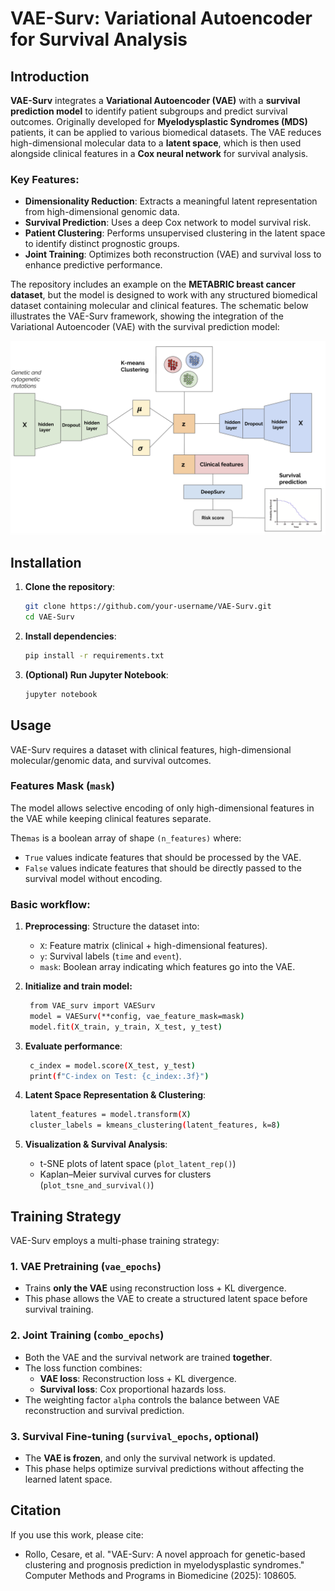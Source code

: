 # VAE-Surv: Variational Autoencoder for Survival Analysis

## Introduction

**VAE-Surv** integrates a **Variational Autoencoder (VAE)** with a **survival prediction model** to identify patient subgroups and predict survival outcomes. Originally developed for **Myelodysplastic Syndromes (MDS)** patients, it can be applied to various biomedical datasets. The VAE reduces high-dimensional molecular data to a **latent space**, which is then used alongside clinical features in a **Cox neural network** for survival analysis.

### Key Features:
- **Dimensionality Reduction**: Extracts a meaningful latent representation from high-dimensional genomic data.
- **Survival Prediction**: Uses a deep Cox network to model survival risk.
- **Patient Clustering**: Performs unsupervised clustering in the latent space to identify distinct prognostic groups.
- **Joint Training**: Optimizes both reconstruction (VAE) and survival loss to enhance predictive performance.

The repository includes an example on the **METABRIC breast cancer dataset**, but the model is designed to work with any structured biomedical dataset containing molecular and clinical features.
The schematic below illustrates the VAE-Surv framework, showing the integration of the Variational Autoencoder (VAE) with the survival prediction model:

![VAE-Surv Framework](docs/VAE_surv_framework.png)


## Installation

1. **Clone the repository**:
   ```bash
   git clone https://github.com/your-username/VAE-Surv.git  
   cd VAE-Surv
   ```
2. **Install dependencies**:
   ```bash
   pip install -r requirements.txt
   ```
3. **(Optional) Run Jupyter Notebook**:
   ```bash
   jupyter notebook
   ```

## Usage

VAE-Surv requires a dataset with clinical features, high-dimensional molecular/genomic data, and survival outcomes.

### Features Mask (`mask`)

The model allows selective encoding of only high-dimensional features in the VAE while keeping clinical features separate.

The`mas` is a boolean array of shape `(n_features)` where:
- `True` values indicate features that should be processed by the VAE.
- `False` values indicate features that should be directly passed to the survival model without encoding.
        
### Basic workflow:
1. **Preprocessing**: Structure the dataset into:
    - `X`: Feature matrix (clinical + high-dimensional features).
    - `y`: Survival labels (`time` and `event`).
    - `mask`: Boolean array indicating which features go into the VAE.

2. **Initialize and train model:**
   ```bash
    from VAE_surv import VAESurv
    model = VAESurv(**config, vae_feature_mask=mask)
    model.fit(X_train, y_train, X_test, y_test)
   ```

3. **Evaluate performance**:
    ```bash
     c_index = model.score(X_test, y_test)
     print(f"C-index on Test: {c_index:.3f}")
    ```
4. **Latent Space Representation & Clustering**:
   ```bash
    latent_features = model.transform(X)
    cluster_labels = kmeans_clustering(latent_features, k=8)
    ```
5. **Visualization & Survival Analysis**:

   - t-SNE plots of latent space (`plot_latent_rep()`)
   - Kaplan–Meier survival curves for clusters (`plot_tsne_and_survival()`)



## Training Strategy

VAE-Surv employs a multi-phase training strategy:

### 1. VAE Pretraining (`vae_epochs`)
- Trains **only the VAE** using reconstruction loss + KL divergence.
- This phase allows the VAE to create a structured latent space before survival training.

### 2. Joint Training (`combo_epochs`)
- Both the VAE and the survival network are trained **together**.
- The loss function combines:
  - **VAE loss**: Reconstruction loss + KL divergence.
  - **Survival loss**: Cox proportional hazards loss.
- The weighting factor `alpha` controls the balance between VAE reconstruction and survival prediction.

### 3. Survival Fine-tuning (`survival_epochs`, optional)
- The **VAE is frozen**, and only the survival network is updated.
- This phase helps optimize survival predictions without affecting the learned latent space.



## Citation
If you use this work, please cite:
- Rollo, Cesare, et al. "VAE-Surv: A novel approach for genetic-based clustering and prognosis prediction in myelodysplastic syndromes." Computer Methods and Programs in Biomedicine (2025): 108605.
